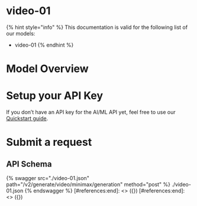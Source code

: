 [#references:start]: <> ({ "template": "openapi" })
[#references:start]: <> ({ "template": "openapi" })
# video-01

{% hint style="info" %}
This documentation is valid for the following list of our models:
* video-01
{% endhint %}

# Model Overview


# Setup your API Key
If you don’t have an API key for the AI/ML API yet, feel free to use our [Quickstart guide](https://docs.aimlapi.com/quickstart/setting-up).

# Submit a request
## API Schema
{% swagger src="./video-01.json" path="/v2/generate/video/minimax/generation" method="post" %}
./video-01.json
{% endswagger %}
[#references:end]: <> ({})
[#references:end]: <> ({})